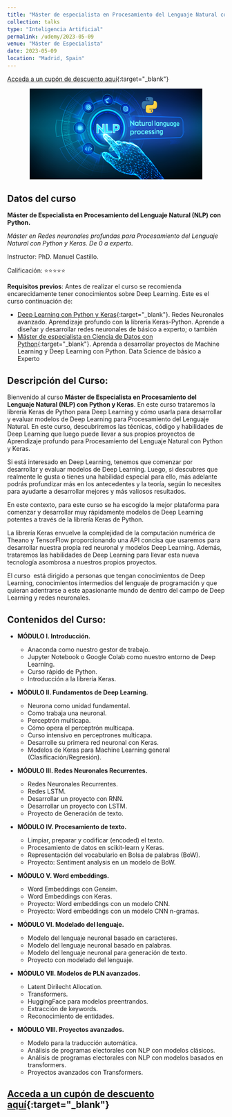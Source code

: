 ```yaml
---
title: "Máster de especialista en Procesamiento del Lenguaje Natural con Python"
collection: talks
type: "Inteligencia Artificial"
permalink: /udemy/2023-05-09
venue: "Máster de Especialista"
date: 2023-05-09
location: "Madrid, Spain"
---
```


[Acceda a un cupón de descuento aquí](https://www.udemy.com/course/master-procesamiento-lenguaje-natural-nlp-python/?couponCode=NOV_2023){:target="_blank"}

<div>
<p align = "center">
<img src="/images/courses/img_NLP.png" alt="Master en NLP" width="400">
</p>
</div>


## Datos del curso

__Máster de Especialista en Procesamiento del Lenguaje Natural (NLP) con Python.__

_Máster en Redes neuronales profundas para Procesamiento del Lenguaje Natural con Python y Keras. De 0 a experto._

Instructor: PhD. Manuel Castillo. 

Calificación: ⭐⭐⭐⭐⭐

__Requisitos previos__: Antes de realizar el curso se recomienda encarecidamente tener conocimientos sobre Deep Learning. Este es el curso continuación de:
- [Deep Learning con Python y Keras](https://www.udemy.com/course/deep-learning-con-keras/?couponCode=NOV_2023){:target="_blank"}. Redes Neuronales avanzado. Aprendizaje profundo con la librería Keras-Python. Aprende a diseñar y desarrollar redes neuronales de básico a experto; o también
- [Máster de especialista en Ciencia de Datos con Python](https://www.udemy.com/course/master-en-ciencia-de-datos-con-python/?couponCode=NOV_2023){:target="_blank"}. Aprenda a desarrollar proyectos de Machine Learning y Deep Learning con Python. Data Science de básico a Experto

## Descripción del Curso:

Bienvenido al curso __Máster de Especialista en Procesamiento del Lenguaje Natural (NLP) con Python y Keras__. En este curso trataremos la librería Keras de Python para Deep Learning y cómo usarla para desarrollar y evaluar modelos de Deep Learning para Procesamiento del Lenguaje Natural. En este curso, descubriremos las técnicas, código y habilidades de Deep Learning que luego puede llevar a sus propios proyectos de Aprendizaje profundo para Procesamiento del Lenguaje Natural con Python y Keras. 

Si está interesado en Deep Learning, tenemos que comenzar por desarrollar y evaluar modelos de Deep Learning. Luego, si descubres que realmente le gusta o tienes una habilidad especial para ello, más adelante podrás profundizar más en los antecedentes y la teoría, según lo necesites para ayudarte a desarrollar mejores y más valiosos resultados.

En este contexto, para este curso se ha escogido la mejor plataforma para comenzar y desarrollar muy rápidamente modelos de Deep Learning potentes a través de la librería Keras de Python.

La librería Keras envuelve la complejidad de la computación numérica de Theano y TensorFlow proporcionando una API concisa que usaremos para desarrollar nuestra propia red neuronal y modelos Deep Learning. Además, trataremos las habilidades de Deep Learning para llevar esta nueva tecnología asombrosa a nuestros propios proyectos. 

El curso  está dirigido a personas que tengan conocimientos de Deep Learning, conocimientos intermedios del lenguaje de programación y que quieran adentrarse a este apasionante mundo de dentro del campo de Deep Learning y redes neuronales.

## Contenidos del Curso:

- __MÓDULO I. Introducción.__
    - Anaconda como nuestro gestor de trabajo.
    - Jupyter Notebook o Google Colab como nuestro entorno de Deep Learning.
    - Curso rápido de Python.
    - Introducción a la librería Keras.

- __MÓDULO II. Fundamentos de Deep Learning.__
    - Neurona como unidad fundamental. 
    - Como trabaja una neuronal.
    - Perceptrón multicapa.
    - Cómo opera el perceptrón multicapa.
    - Curso intensivo en perceptrones multicapa.
    - Desarrolle su primera red neuronal con Keras.
    - Modelos de Keras para Machine Learning general (Clasificación/Regresión).

- __MÓDULO III. Redes Neuronales Recurrentes.__
    - Redes Neuronales Recurrentes.
    - Redes LSTM.
    - Desarrollar un proyecto con RNN.
    - Desarrollar un proyecto con LSTM.
    - Proyecto de Generación de texto.

- __MÓDULO IV. Procesamiento de texto.__
    - Limpiar, preparar y codificar (encoded) el texto.
    - Procesamiento de datos en scikit-learn y Keras.
    - Representación del vocabulario en Bolsa de palabras (BoW).
    - Proyecto: Sentiment analysis en un modelo de BoW.

- __MÓDULO V. Word embeddings.__
    - Word Embeddings con Gensim.
    - Word Embeddings con Keras.
    - Proyecto: Word embeddings con un modelo CNN.
    - Proyecto: Word embeddings con un modelo CNN n-gramas.

- __MÓDULO VI. Modelado del lenguaje.__
    - Modelo del lenguaje neuronal basado en caracteres.
    - Modelo del lenguaje neuronal basado en palabras.
    - Modelo del lenguaje neuronal para generación de texto.
    - Proyecto con modelado del lenguaje.

- __MÓDULO VII. Modelos de PLN avanzados.__
    - Latent Dirilecht Allocation.
    - Transformers.
    - HuggingFace para modelos preentrandos.
    - Extracción de keywords.
    - Reconocimiento de entidades.

- __MÓDULO VIII. Proyectos avanzados.__
    - Modelo para la traducción automática.
    - Análisis de programas electorales con NLP con modelos clásicos.
    - Análisis de programas electorales con NLP con modelos basados en transformers.
    - Proyectos avanzados con Transformers.

## [Acceda a un cupón de descuento aquí](https://www.udemy.com/course/master-procesamiento-lenguaje-natural-nlp-python/?couponCode=NOV_2023){:target="_blank"}